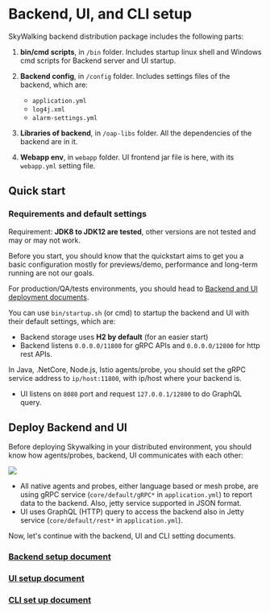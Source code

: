 # Backend, UI, and CLI setup


SkyWalking backend distribution package includes the following parts:

1. **bin/cmd scripts**, in `/bin` folder. Includes startup linux shell and Windows cmd scripts for Backend
server and UI startup.

2. **Backend config**, in `/config` folder. Includes settings files of the backend, which are:
   * `application.yml`
   * `log4j.xml`
   * `alarm-settings.yml`

3. **Libraries of backend**, in `/oap-libs` folder. All the dependencies of the backend are in it.

4. **Webapp env**, in `webapp` folder. UI frontend jar file is here, with its `webapp.yml` setting file. 

## Quick start

### Requirements and default settings

Requirement: **JDK8 to JDK12 are tested**, other versions are not tested and may or may not work.

Before you start, you should know that the quickstart aims to get you a basic configuration mostly for previews/demo, performance and long-term running are not our goals. 

For production/QA/tests environments, you should head to [Backend and UI deployment documents](#deploy-backend-and-ui).

You can use `bin/startup.sh` (or cmd) to startup the backend and UI with their default settings, which are:

- Backend storage uses **H2 by default** (for an easier start)
- Backend listens `0.0.0.0/11800` for gRPC APIs and `0.0.0.0/12800` for http rest APIs.

In Java, .NetCore, Node.js, Istio agents/probe, you should set the gRPC service address to `ip/host:11800`, with ip/host where your backend is.
- UI listens on `8080` port and request `127.0.0.1/12800` to do GraphQL query.  

## Deploy Backend and UI

Before deploying Skywalking in your distributed environment, you should know how agents/probes, backend, UI communicates with each other:

<img src="https://skywalking.apache.org/doc-graph/communication-net.png"/>

- All native agents and probes, either language based or mesh probe, are using gRPC service (`core/default/gRPC*` in `application.yml`) to report data to the backend. Also, jetty service supported in JSON format. 
- UI uses GraphQL (HTTP) query to access the backend also in Jetty service (`core/default/rest*` in `application.yml`).

Now, let's continue with the backend, UI and CLI setting documents.
### [Backend setup document](backend-setup.md)
### [UI setup document](ui-setup.md)
### [CLI set up document](https://github.com/apache/skywalking-cli)
